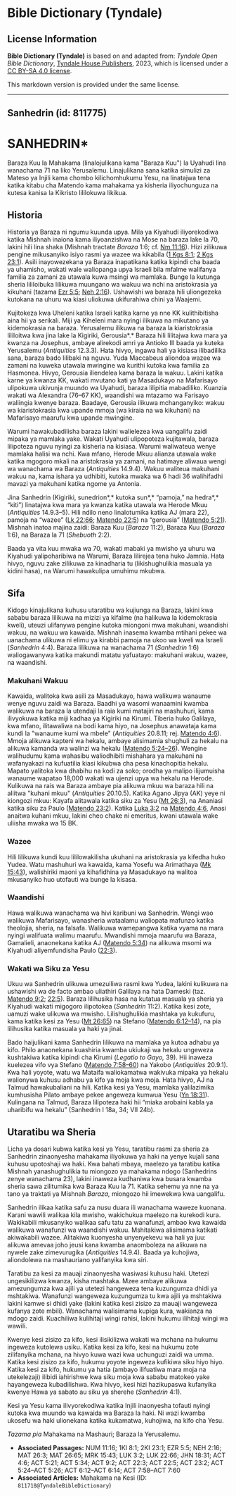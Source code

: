 # Bible Dictionary (Tyndale)

## License Information

**Bible Dictionary (Tyndale)** is based on and adapted from: _Tyndale Open Bible Dictionary_, [Tyndale House Publishers](https://tyndaleopenresources.com/), 2023, which is licensed under a [CC BY-SA 4.0 license](https://creativecommons.org/licenses/by-sa/4.0/legalcode.en).

This markdown version is provided under the same license.



--------------------------------

## Sanhedrin (id: 811775)

SANHEDRIN\*
===========

Baraza Kuu la Mahakama (linalojulikana kama "Baraza Kuu") la Uyahudi lina wanachama 71 na liko Yerusalemu. Linajulikana sana katika simulizi za Mateso ya Injili kama chombo kilichomhukumu Yesu, na linatajwa tena katika kitabu cha Matendo kama mahakama ya kisheria iliyochunguza na kutesa kanisa la Kikristo lililokuwa likikua.

Historia
--------

Historia ya Baraza ni ngumu kuunda upya. Mila ya Kiyahudi iliyorekodiwa katika Mishnah inaiona kama iliyoanzishwa na Mose na baraza lake la 70, lakini hili lina shaka (Mishnah tractate *Baraza* 1:6; cf. [Nm 11:16](https://ref.ly/Num11:16)). Hizi zilikuwa pengine mikusanyiko isiyo rasmi ya wazee wa kikabila ([1 Kgs 8:1](https://ref.ly/1Kgs8:1); [2 Kgs 23:1](https://ref.ly/2Kgs23:1)). Asili inayowezekana ya Baraza inapatikana katika kipindi cha baada ya uhamisho, wakati wale waliopanga upya Israeli bila mfalme walifanya familia za zamani za utawala kuwa msingi wa mamlaka. Bunge la kutunga sheria lililoibuka lilikuwa muungano wa wakuu wa nchi na aristokrasia ya kikuhani (tazama [Ezr 5:5](https://ref.ly/Ezra5:5); [Neh 2:16](https://ref.ly/Neh2:16)). Ushawishi wa baraza hili uliongezeka kutokana na uhuru wa kiasi uliokuwa ukifurahiwa chini ya Waajemi.

Kujitokeza kwa Uheleni katika Israeli katika karne ya nne KK kulithibitisha aina hii ya serikali. Miji ya Kiheleni mara nyingi ilikuwa na mikutano ya kidemokrasia na baraza. Yerusalemu ilikuwa na baraza la kiaristokrasia lililoitwa kwa jina lake la Kigiriki, Gerousia*.* Baraza hili lilitajwa kwa mara ya kwanza na Josephus, ambaye alirekodi amri ya Antioko III baada ya kuteka Yerusalemu (*Antiquities* 12\.3\.3\). Hata hivyo, ingawa hali ya kisiasa ilibadilika sana, baraza bado lilibaki na nguvu. Yuda Maccabeus aliondoa wazee wa zamani na kuweka utawala mwingine wa kurithi kutoka kwa familia za Hasmonea. Hivyo, Gerousia iliendelea kama baraza la wakuu. Lakini katika karne ya kwanza KK, wakati mvutano kati ya Masadukayo na Mafarisayo ulipokuwa ukivunja muundo wa Uyahudi, baraza lilipitia mabadiliko. Kuanzia wakati wa Alexandra (76–67 KK), waandishi wa mtazamo wa Farisayo waliingia kwenye baraza. Baadaye, Gerousia ilikuwa mchanganyiko: wakuu wa kiaristokrasia kwa upande mmoja (wa kiraia na wa kikuhani) na Mafarisayo maarufu kwa upande mwingine.

Warumi hawakubadilisha baraza lakini walielezea kwa uangalifu zaidi mipaka ya mamlaka yake. Wakati Uyahudi ulipopoteza kujitawala, baraza lilipoteza nguvu nyingi za kisheria na kisiasa. Warumi waliwateua wenye mamlaka halisi wa nchi. Kwa mfano, Herode Mkuu alianza utawala wake katika mgogoro mkali na aristokrasia ya zamani, na hatimaye aliwaua wengi wa wanachama wa Baraza (*Antiquities* 14\.9\.4\). Wakuu waliteua makuhani wakuu na, kama ishara ya udhibiti, kutoka mwaka wa 6 hadi 36 walihifadhi mavazi ya makuhani katika ngome ya Antonia.

Jina Sanhedrin (Kigiriki, sunedrion*,* kutoka sun*,* “pamoja,” na hedra*,* “kiti”) linatajwa kwa mara ya kwanza katika utawala wa Herode Mkuu (*Antiquities* 14\.9\.3–5\). Hili ndilo neno linalotumika katika AJ (mara 22\), pamoja na “wazee” ([Lk 22:66](https://ref.ly/Luke22:66); [Matendo 22:5](https://ref.ly/Acts22:5)) na “gerousia” ([Matendo 5:21](https://ref.ly/Acts5:21)). Mishnah inatoa majina zaidi: Baraza Kuu (*Baraza* 11:2\), Baraza Kuu (*Baraza* 1:6\), na Baraza la 71 (*Shebuoth* 2:2\).

Baada ya vita kuu mwaka wa 70, wakati mabaki ya mwisho ya uhuru wa Kiyahudi yalipoharibiwa na Warumi, Baraza lilirejea tena huko Jamnia. Hata hivyo, nguvu zake zilikuwa za kinadharia tu (likishughulikia masuala ya kidini hasa), na Warumi hawakulipa umuhimu mkubwa.

Sifa
----

Kidogo kinajulikana kuhusu utaratibu wa kujiunga na Baraza, lakini kwa sababu baraza lilikuwa na mizizi ya kifalme (na halikuwa la kidemokrasia kweli), uteuzi ulifanywa pengine kutoka miongoni mwa makuhani, waandishi wakuu, na wakuu wa kawaida. Mishnah inasema kwamba mtihani pekee wa uanachama ulikuwa ni elimu ya kirabbi pamoja na ukoo wa kweli wa Israeli (*Sanhedrin* 4:4\). Baraza lilikuwa na wanachama 71 (*Sanhedrin* 1:6\) waliogawanywa katika makundi matatu yafuatayo: makuhani wakuu, wazee, na waandishi.

### Makuhani Wakuu

Kawaida, walitoka kwa asili za Masadukayo, hawa walikuwa wanaume wenye nguvu zaidi wa Baraza. Baadhi ya wasomi wanaamini kwamba walikuwa na baraza la utendaji la raia kumi matajiri na mashuhuri, kama ilivyokuwa katika miji kadhaa ya Kigiriki na Kirumi. Tiberia huko Galilaya, kwa mfano, ilitawaliwa na bodi kama hiyo, na Josephus anawataja kama kundi la "wanaume kumi wa mbele" (*Antiquities* 20\.8\.11; rej. [Matendo 4:6](https://ref.ly/Acts4:6)). Mmoja alikuwa kapteni wa hekalu, ambaye alisimamia shughuli za hekalu na alikuwa kamanda wa walinzi wa hekalu ([Matendo 5:24–26](https://ref.ly/Acts5:24-Acts5:26)). Wengine walihudumu kama wahasibu waliodhibiti mishahara ya makuhani na wafanyakazi na kufuatilia kiasi kikubwa cha pesa kinachopitia hekalu. Mapato yalitoka kwa dhabihu na kodi za soko; orodha ya malipo ilijumuisha wanaume wapatao 18,000 wakati wa ujenzi upya wa hekalu na Herode. Kulikuwa na rais wa Baraza ambaye pia alikuwa mkuu wa baraza hili na aliitwa "kuhani mkuu" (*Antiquities* 20\.10\.5\). Katika Agano Jipya (AK) yeye ni kiongozi mkuu: Kayafa alitawala katika siku za Yesu ([Mt 26:3](https://ref.ly/Matt26:3)), na Ananiasi katika siku za Paulo ([Matendo 23:2](https://ref.ly/Acts23:2)). Katika [Luka 3:2](https://ref.ly/Luke3:2) na [Matendo 4:6](https://ref.ly/Acts4:6), Anasi anaitwa kuhani mkuu, lakini cheo chake ni emeritus, kwani utawala wake uliisha mwaka wa 15 BK.

### Wazee

Hili lilikuwa kundi kuu lililowakilisha ukuhani na aristokrasia ya kifedha huko Yudea. Watu mashuhuri wa kawaida, kama Yosefu wa Arimathaya ([Mk 15:43](https://ref.ly/Mark15:43)), walishiriki maoni ya kihafidhina ya Masadukayo na walitoa mkusanyiko huo utofauti wa bunge la kisasa.

### Waandishi

Hawa walikuwa wanachama wa hivi karibuni wa Sanhedrin. Wengi wao walikuwa Mafarisayo, wanasheria wataalamu waliopata mafunzo katika theolojia, sheria, na falsafa. Walikuwa wamepangwa katika vyama na mara nyingi walifuata walimu maarufu. Mwandishi mmoja maarufu wa Baraza, Gamalieli, anaonekana katika AJ ([Matendo 5:34](https://ref.ly/Acts5:34)) na alikuwa msomi wa Kiyahudi aliyemfundisha Paulo ([22:3](https://ref.ly/Acts22:3)).

### Wakati wa Siku za Yesu

Ukuu wa Sanhedrin ulikuwa umezuiliwa rasmi kwa Yudea, lakini kulikuwa na ushawishi wa de facto ambao uliathiri Galilaya na hata Dameski (taz. [Matendo 9:2](https://ref.ly/Acts9:2); [22:5](https://ref.ly/Acts22:5)). Baraza lilihusika hasa na kutatua masuala ya sheria ya Kiyahudi wakati migogoro ilipotokea (*Sanhedrin* 11:2\). Katika kesi zote, uamuzi wake ulikuwa wa mwisho. Lilishughulikia mashtaka ya kukufuru, kama katika kesi za Yesu ([Mt 26:65](https://ref.ly/Matt26:65)) na Stefano ([Matendo 6:12–14](https://ref.ly/Acts6:12-Acts6:14)), na pia lilihusika katika masuala ya haki ya jinai.

Bado haijulikani kama Sanhedrin lilikuwa na mamlaka ya kutoa adhabu ya kifo. Philo anaonekana kuashiria kwamba ukiukaji wa hekalu ungeweza kushtakiwa katika kipindi cha Kirumi (*Legatio to Gayo,* 39\). Hii inaweza kuelezea vifo vya Stefano ([Matendo 7:58–60](https://ref.ly/Acts7:58-Acts7:60)) na Yakobo (*Antiquities* 20\.9\.1\). Kwa hali yoyote, watu wa Mataifa waliokamatwa wakivuka mipaka ya hekalu walionywa kuhusu adhabu ya kifo ya moja kwa moja. Hata hivyo, AJ na Talmud hawakubaliani na hili. Katika kesi ya Yesu, mamlaka yalilazimika kumhusisha Pilato ambaye pekee angeweza kumwua Yesu ([Yn 18:31](https://ref.ly/John18:31)). Kulingana na Talmud, Baraza lilipoteza haki hii “miaka arobaini kabla ya uharibifu wa hekalu” (Sanhedrin I 18a, 34; VII 24b).

Utaratibu wa Sheria
-------------------

Licha ya dosari kubwa katika kesi ya Yesu, taratibu rasmi za sheria za Sanhedrin zinaonyesha mahakama iliyokuwa ya haki na yenye kujali sana kuhusu upotoshaji wa haki. Kwa bahati mbaya, maelezo ya taratibu katika Mishnah yanashughulikia tu miongozo ya mahakama ndogo (Sanhedrins zenye wanachama 23\), lakini inaweza kudhaniwa kwa busara kwamba sheria sawa zilitumika kwa Baraza Kuu la 71\. Katika sehemu ya nne na ya tano ya traktati ya Mishnah *Baraza,* miongozo hii imewekwa kwa uangalifu.

Sanhedrin ilikaa katika safu za nusu duara ili wanachama waweze kuonana. Karani wawili walikaa kila mwisho, wakichukua maelezo na kurekodi kura. Wakikabili mkusanyiko walikaa safu tatu za wanafunzi, ambao kwa kawaida walikuwa wanafunzi wa waandishi wakuu. Mshitakiwa alisimama katikati akiwakabili wazee. Alitakiwa kuonyesha unyenyekevu wa hali ya juu: alikuwa amevaa joho jeusi kana kwamba anaomboleza na alikuwa na nywele zake zimevurugika (*Antiquities* 14\.9\.4\). Baada ya kuhojiwa, aliondolewa na mashauriano yalifanyika kwa siri.

Taratibu za kesi za mauaji zinaonyesha wasiwasi kuhusu haki. Utetezi ungesikilizwa kwanza, kisha mashtaka. Mzee ambaye alikuwa amezungumza kwa ajili ya utetezi hangeweza tena kuzungumza dhidi ya mshtakiwa. Wanafunzi wangeweza kuzungumza tu kwa ajili ya mshtakiwa lakini kamwe si dhidi yake (lakini katika kesi zisizo za mauaji wangeweza kufanya zote mbili). Wanachama walisimama kupiga kura, wakianza na mdogo zaidi. Kuachiliwa kulihitaji wingi rahisi, lakini hukumu ilihitaji wingi wa wawili.

Kwenye kesi zisizo za kifo, kesi ilisikilizwa wakati wa mchana na hukumu ingeweza kutolewa usiku. Katika kesi za kifo, kesi na hukumu zote zilifanyika mchana, na hivyo kuwa wazi kwa uchunguzi zaidi wa umma. Katika kesi zisizo za kifo, hukumu yoyote ingeweza kufikiwa siku hiyo hiyo. Katika kesi za kifo, hukumu ya hatia (ambayo ilifuatiwa mara moja na utekelezaji) ilibidi iahirishwe kwa siku moja kwa sababu matokeo yake hayangeweza kubadilishwa. Kwa hivyo, kesi hizi hazikupaswa kufanyika kwenye Hawa ya sabato au siku ya sherehe (*Sanhedrin* 4:1\).

Kesi ya Yesu kama ilivyorekodiwa katika Injili inaonyesha tofauti nyingi kutoka kwa muundo wa kawaida wa Baraza la haki. Ni wazi kwamba ukosefu wa haki ulionekana katika kukamatwa, kuhojiwa, na kifo cha Yesu.

*Tazama pia* Mahakama na Mashauri; Baraza la Yerusalemu.

* **Associated Passages:** NUM 11:16; 1KI 8:1; 2KI 23:1; EZR 5:5; NEH 2:16; MAT 26:3; MAT 26:65; MRK 15:43; LUK 3:2; LUK 22:66; JHN 18:31; ACT 4:6; ACT 5:21; ACT 5:34; ACT 9:2; ACT 22:3; ACT 22:5; ACT 23:2; ACT 5:24–ACT 5:26; ACT 6:12–ACT 6:14; ACT 7:58–ACT 7:60
* **Associated Articles:** Mahakama na Kesi (ID: `811718@TyndaleBibleDictionary`)

